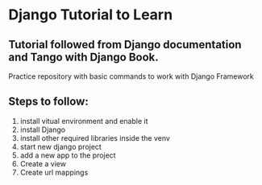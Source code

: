 # Django Tutorial to Learn

## Tutorial followed from Django documentation and Tango with Django Book.

Practice repository with basic commands to work with Django Framework    

## Steps to follow:    
1. install vitual environment and enable it
2. install Django
3. install other required libraries inside the venv
4. start new django project
5. add a new app to the project
6. Create a view
7. Create url mappings
